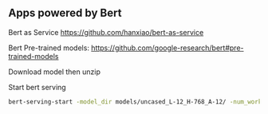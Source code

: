 Apps powered by Bert
---------------------

Bert as Service
https://github.com/hanxiao/bert-as-service

Bert Pre-trained models:
https://github.com/google-research/bert#pre-trained-models

Download model then unzip


Start bert serving 
```bash
bert-serving-start -model_dir models/uncased_L-12_H-768_A-12/ -num_worker=4
```
